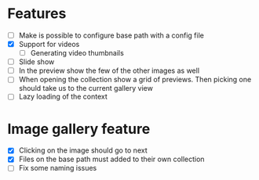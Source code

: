 # Features
+ [ ] Make is possible to configure base path with a config file
+ [x] Support for videos
    + [ ] Generating video thumbnails
+ [ ] Slide show
+ [ ] In the preview show the few of the other images as well
+ [ ] When opening the collection show a grid of previews. Then picking one should take us to the current gallery view
+ [ ] Lazy loading of the context

# Image gallery feature
+ [x] Clicking on the image should go to next
+ [x] Files on the base path must added to their own collection
+ [ ] Fix some naming issues
